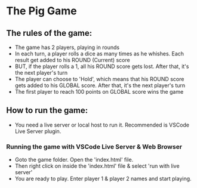 # The Pig Game

## The rules of the game:

- The game has 2 players, playing in rounds
- In each turn, a player rolls a dice as many times as he whishes. Each result get added to his ROUND (Current) score
- BUT, if the player rolls a 1, all his ROUND score gets lost. After that, it's the next player's turn
- The player can choose to 'Hold', which means that his ROUND score gets added to his GLOBAL score. After that, 
it's the next player's turn
- The first player to reach 100 points on GLOBAL score wins the game

## How to run the game:

- You need a live server or local host to run it. Recommended is VSCode Live Server plugin.

### Running the game with VSCode Live Server & Web Browser
- Goto the game folder. Open the 'index.html' file. 
- Then right click on inside the 'index.html' file & select 'run with live server'
- You are ready to play. Enter player 1 & player 2 names and start playing.
